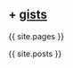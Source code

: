 ## + [gists](https://gist.github.com/nk23x/public?direction=desc&sort=updated)

{{ site.pages }}

{{ site.posts }}